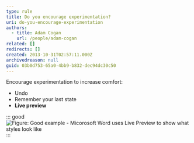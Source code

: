 ```yaml
---
type: rule
title: Do you encourage experimentation?
uri: do-you-encourage-experimentation
authors:
  - title: Adam Cogan
    url: /people/adam-cogan
related: []
redirects: []
created: 2013-10-31T02:57:11.000Z
archivedreason: null
guid: 03b0d753-65a0-4bb9-b832-dec94dc30c50
---
```

Encourage experimentation to increase comfort:

* Undo
* Remember your last state
* **Live preview**

<!--endintro-->

::: good
![Figure: Good example - Micorosoft Word uses Live Preview to show what styles look like  ](word-tabledesign.png)
:::
